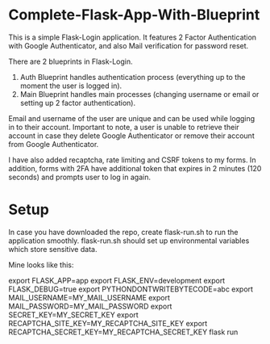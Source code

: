 # Complete-Flask-App-With-Blueprint
This is a simple Flask-Login application.
It features 2 Factor Authentication with Google Authenticator, and also Mail verification for password reset. 

There are 2 blueprints in Flask-Login.
1. Auth Blueprint handles authentication process (everything up to the moment the user is logged in).
2. Main Blueprint handles main processes (changing username or email or setting up 2 factor authentication).

Email and username of the user are unique and can be used while logging in to their account. 
Important to note, a user is unable to retrieve their account in case they delete Google Authenticator or remove their account from Google Authenticator.

I have also added recaptcha, rate limiting and CSRF tokens to my forms.
In addition, forms with 2FA have additional token that expires in 2 minutes (120 seconds) and prompts user to log in again.

# Setup
In case you have downloaded the repo, create flask-run.sh to run the application smoothly.
flask-run.sh should set up environmental variables which store sensitive data.

Mine looks like this:

export FLASK_APP=app
export FLASK_ENV=development
export FLASK_DEBUG=true
export PYTHONDONTWRITEBYTECODE=abc
export MAIL_USERNAME=MY_MAIL_USERNAME
export MAIL_PASSWORD=MY_MAIL_PASSWORD
export SECRET_KEY=MY_SECRET_KEY
export RECAPTCHA_SITE_KEY=MY_RECAPTCHA_SITE_KEY
export RECAPTCHA_SECRET_KEY=MY_RECAPTCHA_SECRET_KEY
flask run
